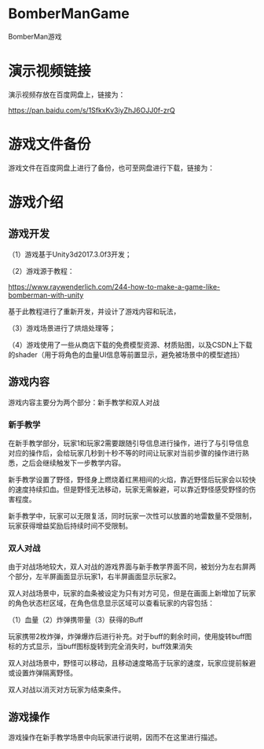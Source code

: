 # BomberManGame
BomberMan游戏

# 演示视频链接

演示视频存放在百度网盘上，链接为：

https://pan.baidu.com/s/1SfkxKv3iyZhJ6OJJ0f-zrQ

# 游戏文件备份

游戏文件在百度网盘上进行了备份，也可至网盘进行下载，链接为：

# 游戏介绍

## 游戏开发

（1）游戏基于Unity3d2017.3.0f3开发；

（2）游戏源于教程：

https://www.raywenderlich.com/244-how-to-make-a-game-like-bomberman-with-unity

基于此教程进行了重新开发，并设计了游戏内容和玩法，

（3）游戏场景进行了烘焙处理等；

（4）游戏使用了一些从商店下载的免费模型资源、材质贴图，以及CSDN上下载的shader（用于将角色的血量UI信息等前置显示，避免被场景中的模型遮挡）

## 游戏内容
游戏内容主要分为两个部分：新手教学和双人对战

### 新手教学

在新手教学部分，玩家1和玩家2需要跟随引导信息进行操作，进行了与引导信息对应的操作后，会给玩家几秒到十秒不等的时间让玩家对当前步骤的操作进行熟悉，之后会继续触发下一步教学内容。

新手教学设置了野怪，野怪身上燃烧着红黑相间的火焰，靠近野怪后玩家会以较快的速度持续扣血。但是野怪无法移动，玩家无需躲避，可以靠近野怪感受野怪的伤害程度。

新手教学中，玩家可以无限复活，同时玩家一次性可以放置的地雷数量不受限制，玩家获得增益奖励后持续时间不受限制。

### 双人对战

由于对战场地较大，双人对战的游戏界面与新手教学界面不同，被划分为左右屏两个部分，左半屏画面显示玩家1，右半屏画面显示玩家2。

双人对战场景中，玩家的血条被设定为只有对方可见，但是在画面上新增加了玩家的角色状态栏区域，在角色信息显示区域可以查看玩家的内容包括：

（1）血量（2）炸弹携带量（3）获得的Buff

玩家携带2枚炸弹，炸弹爆炸后进行补充。对于buff的剩余时间，使用旋转buff图标的方式显示，当buff图标旋转到完全消失时，buff效果消失

双人对战场景中，野怪可以移动，且移动速度略高于玩家的速度，玩家应提前躲避或设置炸弹隔离野怪。

双人对战以消灭对方玩家为结束条件。

## 游戏操作

游戏操作在新手教学场景中向玩家进行说明，因而不在这里进行描述。

